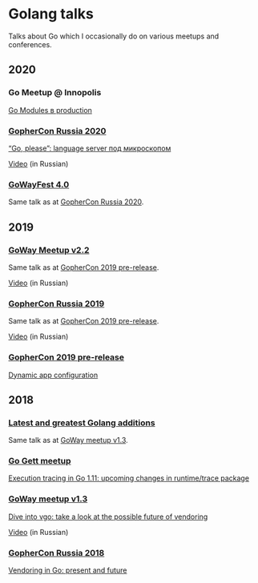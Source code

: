 # Golang talks

Talks about Go which I occasionally do on various meetups and conferences.

## 2020

### Go Meetup @ Innopolis

[Go Modules в production](2020/10/modules/go_modules_in_production.pdf)

### [GopherCon Russia 2020]

[“Go, please”: language server под микроскопом](https://slides.com/nezorflame/20200809_gophercon/)

[Video](https://www.youtube.com/watch?v=h9B8y4Zd6ck&list=PLJTW0ZQ22rrEtvqbz0rxhNQTm0bkJV4Nb&index=8) (in Russian)

### [GoWayFest 4.0]

Same talk as at [GopherCon Russia 2020].

## 2019

### [GoWay Meetup v2.2]

Same talk as at [GopherCon 2019 pre-release].

[Video](https://www.youtube.com/watch?v=wC5unIhmuho) (in Russian)

### [GopherCon Russia 2019]

Same talk as at [GopherCon 2019 pre-release].

[Video](https://www.youtube.com/watch?v=G8Y7pXxUtNE) (in Russian)

### [GopherCon 2019 pre-release]

[Dynamic app configuration](https://talks.godoc.org/github.com/nezorflame/golang-talks/2019/04/dynamic-configs/main.slide)

## 2018

### [Latest and greatest Golang additions]

Same talk as at [GoWay meetup v1.3].

### [Go Gett meetup]

[Execution tracing in Go 1.11: upcoming changes in runtime/trace package](https://talks.godoc.org/github.com/nezorflame/golang-talks/2018/05/execution-tracing-in-go1.11/main.slide)

### [GoWay meetup v1.3]

[Dive into vgo: take a look at the possible future of vendoring](https://talks.godoc.org/github.com/nezorflame/golang-talks/2018/04/dive-into-vgo/dive-into-vgo.slide)

[Video](https://www.youtube.com/watch?v=XjZ9bn2JgmM) (in Russian)

### [GopherCon Russia 2018]

[Vendoring in Go: present and future](https://talks.godoc.org/github.com/nezorflame/golang-talks/2018/03/vendoring-in-go/vendoring.slide)

[GopherCon Russia 2020]: https://www.gophercon-russia.ru/
[GoWayFest 4.0]: https://goway.io/
[A-Level Go meetup]: https://www.meetup.com/GolangKazan/events/267773586/
[GoWay Meetup v2.2]: https://eventspace-by.timepad.ru/event/913557/
[GopherCon Russia 2019]: https://www.gophercon-russia.ru/2019/
[GopherCon 2019 pre-release]: https://golang-moscow.timepad.ru/event/946485/
[Latest and greatest Golang additions]: https://www.meetup.com/ru-RU/GettEngineering/events/253609232/
[Go Gett meetup]: https://golang-moscow.timepad.ru/event/720881/
[GoWay Meetup v1.3]: https://www.facebook.com/events/624759367874808/
[GopherCon Russia 2018]: https://www.gophercon-russia.ru/2018/
